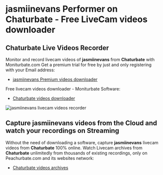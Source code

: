 # jasmiinevans Performer on Chaturbate - Free LiveCam videos downloader

## Chaturbate Live Videos Recorder

Monitor and record livecam videos of **jasmiinevans** from **Chaturbate** with Moniturbate.com
Get a premium trial for free by just and only registering with your Email address:
* [jasmiinevans Premium videos downloader](https://moniturbate.com/request-demo-licence-key.html)

Free livecam videos downloader - Moniturbate Software:
* [Chaturbate videos downloader](https://moniturbate.com/moniturbate-download-software.html)

![jasmiinevans livecam videos recorder](https://peachurnet.com/templates/moniturbate-software.png)


## Capture jasmiinevans videos from the Cloud and watch your recordings on Streaming

Without the need of downloading a software, capture **jasmiinevans** livecam videos from **Chaturbate** 100% online.
Watch Livecam archives from **Chaturbate** unlimitedly from thousands of existing recordings, only on Peachurbate.com and its websites network:
* [Chaturbate videos archives](https://peachurnet.com/)